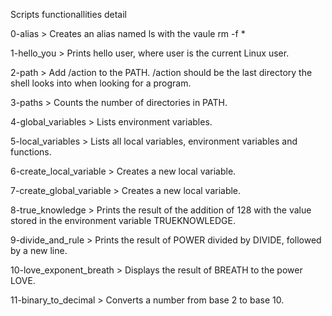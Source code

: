 Scripts functionallities detail



0-alias > Creates an alias named ls with the vaule rm -f *

1-hello_you > Prints hello user, where user is the current Linux user.

2-path > Add /action to the PATH. /action should be the last directory the shell looks into when looking for a program.

3-paths > Counts the number of directories in PATH.

4-global_variables > Lists environment variables.

5-local_variables > Lists all local variables, environment variables and functions.

6-create_local_variable > Creates a new local variable.

7-create_global_variable > Creates a new local variable.

8-true_knowledge > Prints the result of the addition of 128 with the value stored in the environment variable TRUEKNOWLEDGE.

9-divide_and_rule > Prints the result of POWER divided by DIVIDE, followed by a new line.

10-love_exponent_breath > Displays the result of BREATH to the power LOVE.

11-binary_to_decimal > Converts a number from base 2 to base 10.
